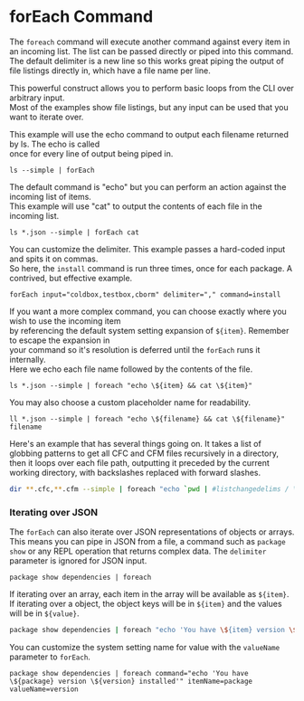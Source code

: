 # forEach Command

The `foreach` command will execute another command against every item in an incoming list. The list can be passed directly or piped into this command. The default delimiter is a new line so this works great piping the output of file listings directly in, which have a file name per line.

This powerful construct allows you to perform basic loops from the CLI over arbitrary input.  
Most of the examples show file listings, but any input can be used that you want to iterate over.

This example will use the echo command to output each filename returned by ls. The echo is called  
once for every line of output being piped in.

```text
ls --simple | forEach
```

The default command is "echo" but you can perform an action against the incoming list of items.  
This example will use "cat" to output the contents of each file in the incoming list.

```text
ls *.json --simple | forEach cat
```

You can customize the delimiter. This example passes a hard-coded input and spits it on commas.  
So here, the `install` command is run three times, once for each package. A contrived, but effective example.

```text
forEach input="coldbox,testbox,cborm" delimiter="," command=install
```

If you want a more complex command, you can choose exactly where you wish to use the incoming item  
by referencing the default system setting expansion of `${item}`. Remember to escape the expansion in   
your command so it's resolution is deferred until the `forEach` runs it internally.  
Here we echo each file name followed by the contents of the file.

```text
ls *.json --simple | foreach "echo \${item} && cat \${item}"
```

You may also choose a custom placeholder name for readability.

```text
ll *.json --simple | foreach "echo \${filename} && cat \${filename}" filename
```

Here's an example that has several things going on.  It takes a list of globbing patterns to get all CFC and CFM files recursively in a directory, then it loops over each file path, outputting it preceded by the current working directory, with backslashes replaced with forward slashes.  

```bash
dir **.cfc,**.cfm --simple | foreach "echo `pwd | #listchangedelims / \\`/\${item}"
```



### Iterating over JSON

The `forEach` can also iterate over JSON representations of objects or arrays.  This means you can pipe in JSON from a file, a command such as `package show` or any REPL operation that returns complex data.  The `delimiter` parameter is ignored for JSON input.

```text
package show dependencies | foreach
```

If iterating over an array, each item in the array will be available as `${item}`.  If iterating over a object, the object keys will be in `${item}` and the values will be in `${value}`.  

```bash
package show dependencies | foreach "echo 'You have \${item} version \${value} installed'"
```

 You can customize the system setting name for value with the `valueName` parameter to `forEach`. 

```text
package show dependencies | foreach command="echo 'You have \${package} version \${version} installed'" itemName=package valueName=version
```





